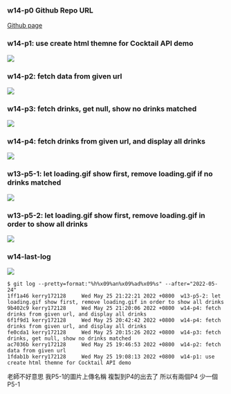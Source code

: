 ### w14-p0 Github Repo URL


[Github page](https://github.com/kerry172128/1102-JavaScript-210410105)


### w14-p1: use create html themne for Cocktail API demo


![](https://i.imgur.com/EfGOuYC.jpg)


### w14-p2: fetch data from given url


![](https://i.imgur.com/5X70qhG.png)


### w14-p3: fetch drinks, get null, show no drinks matched


![](https://i.imgur.com/5jVETcp.png)


### w14-p4: fetch drinks from given url, and display all drinks



![](https://i.imgur.com/F6RjtoG.jpg)



### w13-p5-1: let loading.gif show first, remove loading.gif if no drinks matched



![](https://i.imgur.com/K0aJYNZ.png)



### w13-p5-2: let loading.gif show first, remove loading.gif in order to show all drinks



![](https://i.imgur.com/EA438Vm.png)


### w14-last-log


![](https://i.imgur.com/pbujR8j.png)
```
$ git log --pretty=format:"%h%x09%an%x09%ad%x09%s" --after="2022-05-24"
1ff1a46 kerry172128     Wed May 25 21:22:21 2022 +0800  w13-p5-2: let loading.gif show first, remove loading.gif in order to show all drinks
9b402c9 kerry172128     Wed May 25 21:20:06 2022 +0800  w14-p4: fetch drinks from given url, and display all drinks
6f1f9d1 kerry172128     Wed May 25 20:42:42 2022 +0800  w14-p4: fetch drinks from given url, and display all drinks
fe0cda1 kerry172128     Wed May 25 20:15:26 2022 +0800  w14-p3: fetch drinks, get null, show no drinks matched
ac7036b kerry172128     Wed May 25 19:46:53 2022 +0800  w14-p2: fetch data from given url
1fdab1b kerry172128     Wed May 25 19:08:13 2022 +0800  w14-p1: use create html themne for Cocktail API demo
```

老師不好意思 我P5-1的圖片上傳名稱 複製到P4的出去了 所以有兩個P4 少一個P5-1